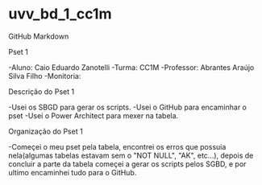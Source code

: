 # uvv_bd_1_cc1m
GitHub Markdown

Pset 1

-Aluno: Caio Eduardo Zanotelli
-Turma: CC1M
-Professor: Abrantes Araújo Silva Filho
-Monitoria:

Descrição do Pset 1

-Usei os SBGD para gerar os scripts.
-Usei o GitHub para encaminhar o pset
-Usei o Power Architect para mexer na tabela.

Organização do Pset 1

-Começei o meu pset pela tabela, encontrei os erros que possuia nela(algumas tabelas estavam sem o "NOT NULL", "AK", etc...), depois de concluir a parte da tabela começei a gerar os scripts pelos SGBD, e por ultimo encaminhei tudo para o GitHub.
